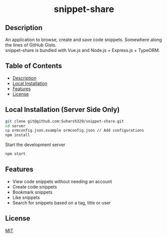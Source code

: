 <h1 align="center">snippet-share</h1>

## Description

An application to browse, create and save code snippets. Somewhere along the lines of GitHub Gists.  
snippet-share is bundled with Vue.js and Node.js + Express.js + TypeORM.

## Table of Contents

<!--ts-->
   * [Description](#description)
   * [Local Installation](#local-installation)
   * [Features](#features)
   * [License](#license)
<!--te-->

## Local Installation (Server Side Only)

```bash
git clone git@github.com:Suharsh329/snippet-share.git  
cd server  
cp ormconfig.json.example ormconfig.json // Add configurations  
npm install  
```
<!--
Before using the api end-points, the database must be initialized and populated.  
```bash
npm run migrations
``` 
The command will create the tables(relations) in your database with all the necessary constraints.  -->

Start the development server 
```bash
npm start
```

## Features

* View code snippets without needing an account
* Create code snippets
* Bookmark snippets
* Like snippets
* Search for snippets based on a tag, title or user

## License

[MIT](https://github.com/Suharsh329/snippet-share/blob/master/LICENSE)